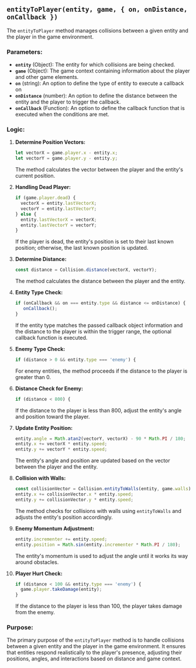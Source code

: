 ## `entityToPlayer(entity, game, { on, onDistance, onCallback })`

The `entityToPlayer` method manages collisions between a given entity and the player in the game environment.

### Parameters:

- **`entity`** (Object): The entity for which collisions are being checked.
- **`game`** (Object): The game context containing information about the player and other game elements.
- **`on`** (string): An option to define the type of entity to execute a callback on
- **`onDistance`** (number): An option to define the distance between the entity and the player to trigger the callback.
- **`onCallback`** (Function): An option to define the callback function that is executed when the conditions are met.

### Logic:

1. **Determine Position Vectors:**
   ```javascript
   let vectorX = game.player.x - entity.x;
   let vectorY = game.player.y - entity.y;
   ```
   The method calculates the vector between the player and the entity's current position.

2. **Handling Dead Player:**
   ```javascript
   if (game.player.dead) {
     vectorX = entity.lastVectorX;
     vectorY = entity.lastVectorY;
   } else {
     entity.lastVectorX = vectorX;
     entity.lastVectorY = vectorY;
   }
   ```
   If the player is dead, the entity's position is set to their last known position; otherwise, the last known position is updated.

3. **Determine Distance:**
   ```javascript
   const distance = Collision.distance(vectorX, vectorY);
   ```
   The method calculates the distance between the player and the entity.

4. **Entity Type Check:**
   ```javascript
   if (onCallback && on === entity.type && distance <= onDistance) {
      onCallback();
   }
   ```
   If the entity type matches the passed callback object information and the distance to the player is within the trigger range, the optional callback function is executed.

5. **Enemy Type Check:**
   ```javascript
   if (distance > 0 && entity.type === 'enemy') {
   ```
   For enemy entities, the method proceeds if the distance to the player is greater than 0.

6. **Distance Check for Enemy:**
   ```javascript
   if (distance < 800) {
   ```
   If the distance to the player is less than 800, adjust the entity's angle and position toward the player.

7. **Update Entity Position:**
   ```javascript
   entity.angle = Math.atan2(vectorY, vectorX) - 90 * Math.PI / 180;
   entity.x += vectorX * entity.speed;
   entity.y += vectorY * entity.speed;
   ```
   The entity's angle and position are updated based on the vector between the player and the entity.

8. **Collision with Walls:**
   ```javascript
   const collisionVector = Collision.entityToWalls(entity, game.walls);
   entity.x += collisionVector.x * entity.speed;
   entity.y += collisionVector.y * entity.speed;
   ```
   The method checks for collisions with walls using `entityToWalls` and adjusts the entity's position accordingly.

9. **Enemy Momentum Adjustment:**
   ```javascript
   entity.incrementer += entity.speed;
   entity.position = Math.sin(entity.incrementer * Math.PI / 180);
   ```
   The entity's momentum is used to adjust the angle until it works its way around obstacles.

10. **Player Hurt Check:**
    ```javascript
    if (distance < 100 && entity.type === 'enemy') {
      game.player.takeDamage(entity);
    }
    ```
    If the distance to the player is less than 100, the player takes damage from the enemy.

### Purpose:

The primary purpose of the `entityToPlayer` method is to handle collisions between a given entity and the player in the game environment. It ensures that entities respond realistically to the player's presence, adjusting their positions, angles, and interactions based on distance and game context.